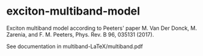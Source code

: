 # exciton-multiband-model
Exciton multiband model according to Peeters' paper
M. Van Der Donck, M. Zarenia, and F. M. Peeters, Phys. Rev. B 96, 035131 (2017).

See documentation in multiband-LaTeX/multiband.pdf


